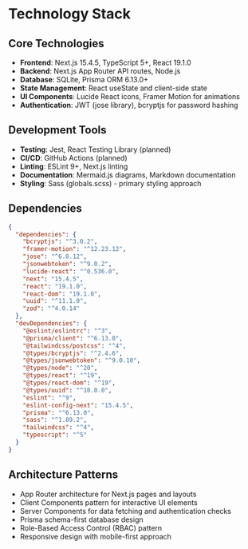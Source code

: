 # Technology Stack

## Core Technologies
- **Frontend**: Next.js 15.4.5, TypeScript 5+, React 19.1.0
- **Backend**: Next.js App Router API routes, Node.js
- **Database**: SQLite, Prisma ORM 6.13.0+
- **State Management**: React useState and client-side state
- **UI Components**: Lucide React icons, Framer Motion for animations
- **Authentication**: JWT (jose library), bcryptjs for password hashing

## Development Tools
- **Testing**: Jest, React Testing Library (planned)
- **CI/CD**: GitHub Actions (planned)
- **Linting**: ESLint 9+, Next.js linting
- **Documentation**: Mermaid.js diagrams, Markdown documentation
- **Styling**: Sass (globals.scss) - primary styling approach

## Dependencies
```json
{
  "dependencies": {
    "bcryptjs": "^3.0.2",
    "framer-motion": "^12.23.12",
    "jose": "^6.0.12",
    "jsonwebtoken": "^9.0.2",
    "lucide-react": "^0.536.0",
    "next": "15.4.5",
    "react": "19.1.0",
    "react-dom": "19.1.0",
    "uuid": "^11.1.0",
    "zod": "^4.0.14"
  },
  "devDependencies": {
    "@eslint/eslintrc": "^3",
    "@prisma/client": "^6.13.0",
    "@tailwindcss/postcss": "^4",
    "@types/bcryptjs": "^2.4.6",
    "@types/jsonwebtoken": "^9.0.10",
    "@types/node": "^20",
    "@types/react": "^19",
    "@types/react-dom": "^19",
    "@types/uuid": "^10.0.0",
    "eslint": "^9",
    "eslint-config-next": "15.4.5",
    "prisma": "^6.13.0",
    "sass": "^1.89.2",
    "tailwindcss": "^4",
    "typescript": "^5"
  }
}
```

## Architecture Patterns
- App Router architecture for Next.js pages and layouts
- Client Components pattern for interactive UI elements
- Server Components for data fetching and authentication checks
- Prisma schema-first database design
- Role-Based Access Control (RBAC) pattern
- Responsive design with mobile-first approach
